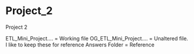# Project_2
 Project 2

ETL_Mini_Project.... = Working file
OG_ETL_Mini_Project.... = Unaltered file. I like to keep these for reference
Answers Folder = Reference
